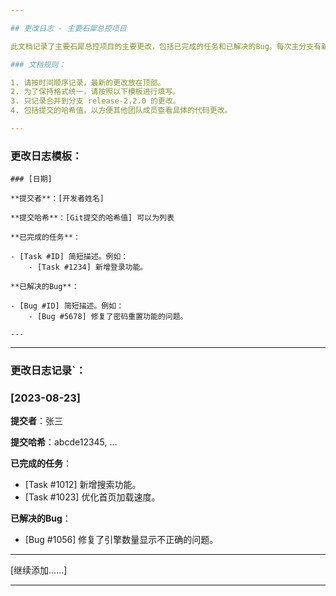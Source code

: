 ```yaml
---

## 更改日志 - 主要石犀总控项目

此文档记录了主要石犀总控项目的主要更改，包括已完成的任务和已解决的Bug。每次主分支有新的代码提交时，请更新此文档。

### 文档规则：

1. 请按时间顺序记录，最新的更改放在顶部。
2. 为了保持格式统一，请按照以下模板进行填写。
3. 只记录合并到分支 release-2.2.0 的更改。
4. 包括提交的哈希值，以方便其他团队成员查看具体的代码更改。

---
```


### 更改日志模板：

```
### [日期]

**提交者**：[开发者姓名]

**提交哈希**：[Git提交的哈希值] 可以为列表

**已完成的任务**：

- [Task #ID] 简短描述。例如：
    - [Task #1234] 新增登录功能。

**已解决的Bug**：

- [Bug #ID] 简短描述。例如：
    - [Bug #5678] 修复了密码重置功能的问题。

---

```

---

### 更改日志记录`：

### [2023-08-23]

**提交者**：张三

**提交哈希**：abcde12345, ...

**已完成的任务**：
- [Task #1012] 新增搜索功能。
- [Task #1023] 优化首页加载速度。

**已解决的Bug**：
- [Bug #1056] 修复了引擎数量显示不正确的问题。

---

[继续添加……]

---


